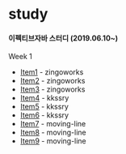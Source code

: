 # study

#### 이펙티브자바 스터디 (2019.06.10~)  

Week 1
* [Item1](/effective-java/week1_객체생성과파괴/Item1.md) - zingoworks
* [Item2](/effective-java/week1_객체생성과파괴/Item2.md) - zingoworks
* [Item3](/effective-java/week1_객체생성과파괴/Item3.md) - zingoworks
* [Item4](/effective-java/week1_객체생성과파괴/Item4.md) - kkssry
* [Item5](/effective-java/week1_객체생성과파괴/Item5.md) - kkssry
* [Item6](/effective-java/week1_객체생성과파괴/Item6.md) - kkssry
* [Item7](/effective-java/week1_객체생성과파괴/Item7.md) - moving-line
* [Item8](/effective-java/week1_객체생성과파괴/Item8.md) - moving-line
* [Item9](/effective-java/week1_객체생성과파괴/Item9.md) - moving-line